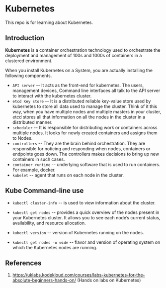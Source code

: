 # Kubernetes
This repo is for learning about Kubernetes.

## Introduction
**Kubernetes** is a container orchestration technology used to orchestrate the deployment and management of 100s and 1000s of containers in a clustered environment.

When you install Kubernetes on a System, you are actually installing the following components.
+ `API server` -- It acts as the front-end for kubernetes. The users, management devices, Command line interfaces all talk to the API server to interact with the kubernetes cluster.
+ `etcd Key store` -- It is a distributed reliable key-value store used by kubernetes to store all data used to manage the cluster. Think of it this way, when you have multiple nodes and multiple masters in your cluster, etcd stores all that information on all the nodes in the cluster in a distributed manner.
+ `scheduler` -- It is responsible for distributing work or containers across multiple nodes. It looks for newly created containers and assigns them to Nodes.
+ `controllers` -- They are the brain behind orchestration. They are responsible for noticing and responding when nodes, containers or endpoints goes down. The controllers makes decisions to bring up new containers in such cases.
+ `container runtime` -- underlying software that is used to run containers. For example, docker.
+ `kubelet` -- agent that runs on each node in the cluster.


## Kube Command-line use
+ `kubectl cluster-info` -- is used to view information about the cluster.
+ `kubectl get nodes` -- provides a quick overview of the nodes present in your Kubernetes cluster. It allows you to see each node’s current status, availability, and resource allocation.

+ `kubectl version` -- version of Kubernetes running on the nodes.

+ `kubectl get nodes -o wide` -- flavor and version of operating system on which the Kubernetes nodes are running.


## References
1. https://uklabs.kodekloud.com/courses/labs-kubernetes-for-the-absolute-beginners-hands-on/ (Hands on labs on Kubernetes)
